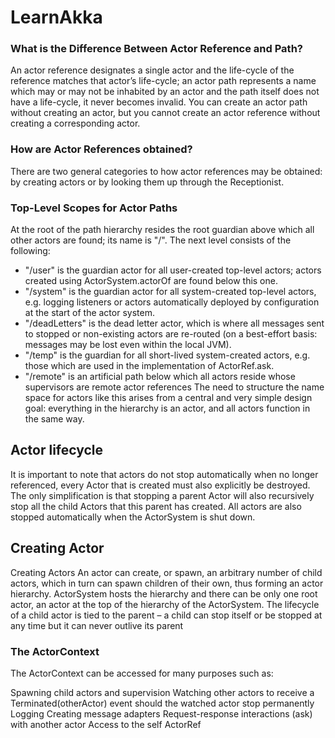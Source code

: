 # LearnAkka


### What is the Difference Between Actor Reference and Path?
An actor reference designates a single actor and the life-cycle of the reference matches that actor’s life-cycle; an actor path represents a name which may or may not be inhabited by an actor and the path itself does not have a life-cycle, it never becomes invalid. You can create an actor path without creating an actor, but you cannot create an actor reference without creating a corresponding actor.


### How are Actor References obtained?
There are two general categories to how actor references may be obtained: by creating actors or by looking them up through the Receptionist.

### Top-Level Scopes for Actor Paths
At the root of the path hierarchy resides the root guardian above which all other actors are found; its name is "/". The next level consists of the following:
* "/user" is the guardian actor for all user-created top-level actors; actors created using ActorSystem.actorOf are found below this one.
* "/system" is the guardian actor for all system-created top-level actors, e.g. logging listeners or actors automatically deployed by configuration at the start of the actor system.
* "/deadLetters" is the dead letter actor, which is where all messages sent to stopped or non-existing actors are re-routed (on a best-effort basis: messages may be lost even within the local JVM).
* "/temp" is the guardian for all short-lived system-created actors, e.g. those which are used in the implementation of ActorRef.ask.
* "/remote" is an artificial path below which all actors reside whose supervisors are remote actor references
The need to structure the name space for actors like this arises from a central and very simple design goal: everything in the hierarchy is an actor, and all actors function in the same way.

## Actor lifecycle

It is important to note that actors do not stop automatically when no longer referenced, every Actor that is created must also explicitly be destroyed. The only simplification is that stopping a parent Actor will also recursively stop all the child Actors that this parent has created. All actors are also stopped automatically when the ActorSystem is shut down.

## Creating Actor

Creating Actors
An actor can create, or spawn, an arbitrary number of child actors, which in turn can spawn children of their own, thus forming an actor hierarchy. ActorSystem hosts the hierarchy and there can be only one root actor, an actor at the top of the hierarchy of the ActorSystem. The lifecycle of a child actor is tied to the parent – a child can stop itself or be stopped at any time but it can never outlive its parent


### The ActorContext
The ActorContext can be accessed for many purposes such as:

Spawning child actors and supervision
Watching other actors to receive a Terminated(otherActor) event should the watched actor stop permanently
Logging
Creating message adapters
Request-response interactions (ask) with another actor
Access to the self ActorRef


